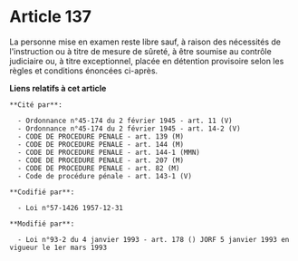 # Article 137

La personne mise en examen reste libre sauf, à raison des nécessités de l'instruction ou à titre de mesure de sûreté, à être
soumise au contrôle judiciaire ou, à titre exceptionnel, placée en détention provisoire selon les règles et conditions
énoncées ci-après.

**Liens relatifs à cet article**

	**Cité par**:

	  - Ordonnance n°45-174 du 2 février 1945 - art. 11 (V)
	  - Ordonnance n°45-174 du 2 février 1945 - art. 14-2 (V)
	  - CODE DE PROCEDURE PENALE - art. 139 (M)
	  - CODE DE PROCEDURE PENALE - art. 144 (M)
	  - CODE DE PROCEDURE PENALE - art. 144-1 (MMN)
	  - CODE DE PROCEDURE PENALE - art. 207 (M)
	  - CODE DE PROCEDURE PENALE - art. 82 (M)
	  - Code de procédure pénale - art. 143-1 (V)

	**Codifié par**:

	  - Loi n°57-1426 1957-12-31

	**Modifié par**:

	  - Loi n°93-2 du 4 janvier 1993 - art. 178 () JORF 5 janvier 1993 en vigueur le 1er mars 1993
